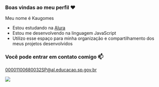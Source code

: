 ### Boas vindas ao meu perfil ❤️

Meu nome é Kaugomes
- Estou estudando na [Alura](https://www.alura.com.br)
- Estou me desenvolvendo na linguagem JavaScript
- Utilizo esse espaço para minha organização e compartilhamento dos meus projetos desenvolvidos

### Você pode entrar em contato comigo 📫

00001100680032SP@al.educacao.sp.gov.br


![](https://media1.tenor.com/m/tBkzk_5sfJ4AAAAC/lion-roar.gif)
